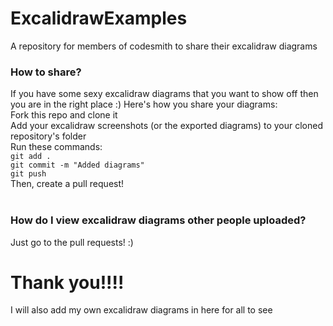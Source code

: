 # ExcalidrawExamples
A repository for members of codesmith to share their excalidraw diagrams

### How to share?
If you have some sexy excalidraw diagrams that you want to show off then you are in the right place :)
Here's how you share your diagrams:
<br>
Fork this repo and clone it
<br>
Add your excalidraw screenshots (or the exported diagrams) to your cloned repository's folder
<br>
Run these commands:
<br>
`git add .`<br>`git commit -m "Added diagrams"`<br>`git push`
<br>
Then, create a pull request!
<br><br>
### How do I view excalidraw diagrams other people uploaded?
Just go to the pull requests! :)

# Thank you!!!!
I will also add my own excalidraw diagrams in here for all to see
